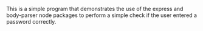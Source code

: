 This is a simple program that demonstrates the use of the express and body-parser node packages to perform a simple check if the user entered a password correctly.
